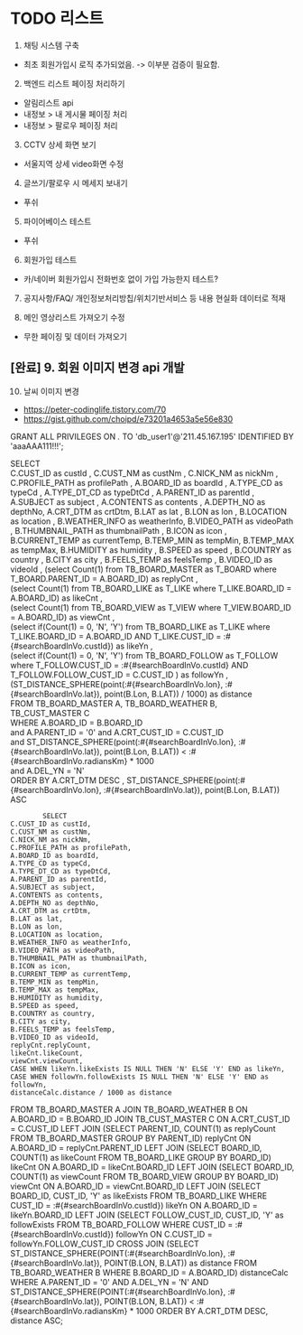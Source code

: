
# TODO 리스트

1. 채팅 시스템 구축
 - 최초 회원가입시 로직 추가되었음. -> 이부분 검증이 필요함.

2. 백엔드 리스트 페이징 처리하기
 - 알림리스트 api
 - 내정보 > 내 게시물 페이징 처리
 - 내정보 > 팔로우 페이징 처리

3. CCTV 상세 화면 보기 
 - 서울지역 상세 video화면 수정

4. 글쓰기/팔로우 시 메세지 보내기
 - 푸쉬

5. 파이어베이스 테스트
 - 푸쉬

6. 회원가입 테스트
  - 카/네이버 회원가입시 전화번호 없이 가입 가능한지 테스트?

7. 공지사항/FAQ/ 개인정보처리방칩/위치기반서비스 등 내용 현실화 데이터로 적재

8. 메인 영상리스트 가져오기 수정
  - 무한 페이징 및 데이터 가져오기

[완료] 9. 회원 이미지 변경 api 개발
 - 

10. 날씨 이미지 변경
 - https://peter-codinglife.tistory.com/70
 - https://gist.github.com/choipd/e73201a4653a5e56e830


  GRANT ALL PRIVILEGES ON *.* TO 'db_user1'@'211.45.167.195' IDENTIFIED BY 'aaaAAA111!!!';






  SELECT  
                C.CUST_ID as  custId , 
                C.CUST_NM as  custNm , 
                C.NICK_NM as  nickNm , 
                C.PROFILE_PATH as  profilePath , 
                A.BOARD_ID as boardId , 
                A.TYPE_CD as typeCd , 
                A.TYPE_DT_CD as typeDtCd , 
                A.PARENT_ID as parentId , 
                A.SUBJECT as subject , 
                A.CONTENTS as contents , 
                A.DEPTH_NO as depthNo, 
                A.CRT_DTM as crtDtm, 
                B.LAT as lat , 
                B.LON as lon , 
                B.LOCATION as location , 
                B.WEATHER_INFO as weatherInfo, 
                B.VIDEO_PATH as videoPath , 
                B.THUMBNAIL_PATH as thumbnailPath , 
                B.ICON as icon , 
                B.CURRENT_TEMP as currentTemp, 
                B.TEMP_MIN as tempMin, 
                B.TEMP_MAX as tempMax, 
                B.HUMIDITY as humidity , 
                B.SPEED as speed , 
                B.COUNTRY as country , 
                B.CITY as city , 
                B.FEELS_TEMP as feelsTemp , 
                B.VIDEO_ID as videoId , 
                (select Count(1) from TB_BOARD_MASTER as T_BOARD where T_BOARD.PARENT_ID = A.BOARD_ID) as replyCnt ,  
                (select Count(1) from TB_BOARD_LIKE as T_LIKE where T_LIKE.BOARD_ID = A.BOARD_ID) as likeCnt ,  
                (select Count(1) from TB_BOARD_VIEW as T_VIEW where T_VIEW.BOARD_ID = A.BOARD_ID) as viewCnt ,  
                (select if(Count(1) = 0, 'N', 'Y') from TB_BOARD_LIKE as T_LIKE where T_LIKE.BOARD_ID = A.BOARD_ID AND T_LIKE.CUST_ID = :#{#searchBoardInVo.custId}) as likeYn ,  
                (select if(Count(1) = 0, 'N', 'Y') from TB_BOARD_FOLLOW as T_FOLLOW where T_FOLLOW.CUST_ID = :#{#searchBoardInVo.custId} AND T_FOLLOW.FOLLOW_CUST_ID = C.CUST_ID ) as followYn ,  
                (ST_DISTANCE_SPHERE(point(:#{#searchBoardInVo.lon}, :#{#searchBoardInVo.lat}), point(B.Lon, B.LAT)) / 1000) as distance    
            FROM TB_BOARD_MASTER A, 
                 TB_BOARD_WEATHER B,  
                 TB_CUST_MASTER C  
            WHERE A.BOARD_ID = B.BOARD_ID  
              and A.PARENT_ID = '0' 
              and A.CRT_CUST_ID = C.CUST_ID  
              and ST_DISTANCE_SPHERE(point(:#{#searchBoardInVo.lon}, :#{#searchBoardInVo.lat}), point(B.Lon, B.LAT)) < :#{#searchBoardInVo.radiansKm} * 1000   
              and A.DEL_YN = 'N'   
            ORDER BY  A.CRT_DTM DESC , ST_DISTANCE_SPHERE(point(:#{#searchBoardInVo.lon}, :#{#searchBoardInVo.lat}), point(B.Lon, B.LAT)) ASC





            SELECT  
    C.CUST_ID as custId, 
    C.CUST_NM as custNm, 
    C.NICK_NM as nickNm, 
    C.PROFILE_PATH as profilePath, 
    A.BOARD_ID as boardId, 
    A.TYPE_CD as typeCd, 
    A.TYPE_DT_CD as typeDtCd, 
    A.PARENT_ID as parentId, 
    A.SUBJECT as subject, 
    A.CONTENTS as contents, 
    A.DEPTH_NO as depthNo, 
    A.CRT_DTM as crtDtm, 
    B.LAT as lat, 
    B.LON as lon, 
    B.LOCATION as location, 
    B.WEATHER_INFO as weatherInfo, 
    B.VIDEO_PATH as videoPath, 
    B.THUMBNAIL_PATH as thumbnailPath, 
    B.ICON as icon, 
    B.CURRENT_TEMP as currentTemp, 
    B.TEMP_MIN as tempMin, 
    B.TEMP_MAX as tempMax, 
    B.HUMIDITY as humidity, 
    B.SPEED as speed, 
    B.COUNTRY as country, 
    B.CITY as city, 
    B.FEELS_TEMP as feelsTemp, 
    B.VIDEO_ID as videoId, 
    replyCnt.replyCount, 
    likeCnt.likeCount, 
    viewCnt.viewCount, 
    CASE WHEN likeYn.likeExists IS NULL THEN 'N' ELSE 'Y' END as likeYn, 
    CASE WHEN followYn.followExists IS NULL THEN 'N' ELSE 'Y' END as followYn, 
    distanceCalc.distance / 1000 as distance 
FROM 
    TB_BOARD_MASTER A 
JOIN 
    TB_BOARD_WEATHER B ON A.BOARD_ID = B.BOARD_ID 
JOIN 
    TB_CUST_MASTER C ON A.CRT_CUST_ID = C.CUST_ID 
LEFT JOIN 
    (SELECT PARENT_ID, COUNT(1) as replyCount FROM TB_BOARD_MASTER GROUP BY PARENT_ID) replyCnt ON A.BOARD_ID = replyCnt.PARENT_ID 
LEFT JOIN 
    (SELECT BOARD_ID, COUNT(1) as likeCount FROM TB_BOARD_LIKE GROUP BY BOARD_ID) likeCnt ON A.BOARD_ID = likeCnt.BOARD_ID 
LEFT JOIN 
    (SELECT BOARD_ID, COUNT(1) as viewCount FROM TB_BOARD_VIEW GROUP BY BOARD_ID) viewCnt ON A.BOARD_ID = viewCnt.BOARD_ID 
LEFT JOIN 
    (SELECT BOARD_ID, CUST_ID, 'Y' as likeExists FROM TB_BOARD_LIKE WHERE CUST_ID = :#{#searchBoardInVo.custId}) likeYn ON A.BOARD_ID = likeYn.BOARD_ID 
LEFT JOIN 
    (SELECT FOLLOW_CUST_ID, CUST_ID, 'Y' as followExists FROM TB_BOARD_FOLLOW WHERE CUST_ID = :#{#searchBoardInVo.custId}) followYn ON C.CUST_ID = followYn.FOLLOW_CUST_ID 
CROSS JOIN 
    (SELECT ST_DISTANCE_SPHERE(POINT(:#{#searchBoardInVo.lon}, :#{#searchBoardInVo.lat}), POINT(B.LON, B.LAT)) as distance 
     FROM TB_BOARD_WEATHER B 
     WHERE B.BOARD_ID = A.BOARD_ID) distanceCalc 
WHERE 
    A.PARENT_ID = '0' 
    AND A.DEL_YN = 'N' 
    AND ST_DISTANCE_SPHERE(POINT(:#{#searchBoardInVo.lon}, :#{#searchBoardInVo.lat}), POINT(B.LON, B.LAT)) < :#{#searchBoardInVo.radiansKm} * 1000 
ORDER BY 
    A.CRT_DTM DESC, 
    distance ASC;